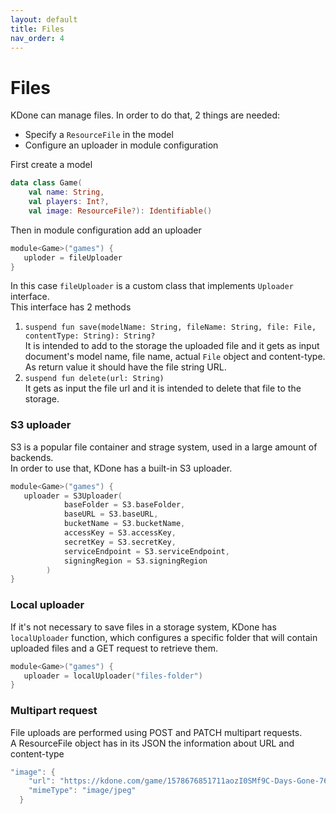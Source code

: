 ```yaml
---
layout: default
title: Files
nav_order: 4
---
```


# Files

KDone can manage files. In order to do that, 2 things are needed:

* Specify a `ResourceFile` in the model
* Configure an uploader in module configuration

First create a model
```kotlin
data class Game(
    val name: String,
    val players: Int?,
    val image: ResourceFile?): Identifiable()
```

Then in module configuration add an uploader
```kotlin
module<Game>("games") {
   uploder = fileUploader
}
```

In this case `fileUploader` is a custom class that implements `Uploader` interface.  
This interface has 2 methods
1. `suspend fun save(modelName: String, fileName: String, file: File, contentType: String): String?`  
It is intended to add to the storage the uploaded file and it gets as input document's model name, file name, actual `File` object and content-type. As return value it should have the file string URL.
2. `suspend fun delete(url: String)`  
It gets as input the file url and it is intended to delete that file to the storage.

### S3 uploader
S3 is a popular file container and strage system, used in a large amount of backends.  
In order to use that, KDone has a built-in S3 uploader.
```kotlin
module<Game>("games") {
   uploader = S3Uploader(
            baseFolder = S3.baseFolder,
            baseURL = S3.baseURL,
            bucketName = S3.bucketName,
            accessKey = S3.accessKey,
            secretKey = S3.secretKey,
            serviceEndpoint = S3.serviceEndpoint,
            signingRegion = S3.signingRegion
        )
}
```

### Local uploader
If it's not necessary to save files in a storage system, KDone has `localUploader` function, which configures a specific folder that will contain uploaded files and a GET request to retrieve them.
```kotlin
module<Game>("games") {
   uploader = localUploader("files-folder")
}
```

### Multipart request
File uploads are performed using POST and PATCH multipart requests.  
A ResourceFile object has in its JSON the information about URL and content-type
```kotlin
"image": {
    "url": "https://kdone.com/game/1578676851711aozI0SMf9C-Days-Gone-768x432.jpg",
    "mimeType": "image/jpeg"
  }
```
